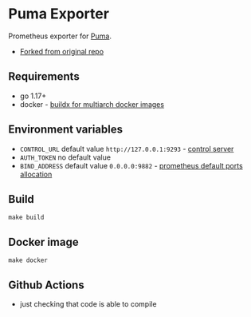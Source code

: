 # Puma Exporter

Prometheus exporter for [Puma](https://github.com/puma/puma).

- [Forked from original repo](https://github.com:sapcc/puma-exporter)

## Requirements

- go 1.17+
- docker - [buildx for multiarch docker images](https://docs.docker.com/buildx/working-with-buildx/#build-multi-platform-images)

## Environment variables

- `CONTROL_URL` default value `http://127.0.0.1:9293` - [control server](https://github.com/puma/puma#controlstatus-server)
- `AUTH_TOKEN` no default value
- `BIND_ADDRESS` default value `0.0.0.0:9882` - [prometheus default ports allocation](https://github.com/prometheus/prometheus/wiki/Default-port-allocations)

## Build

```
make build
```

## Docker image

```
make docker
```

## Github Actions

- just checking that code is able to compile

